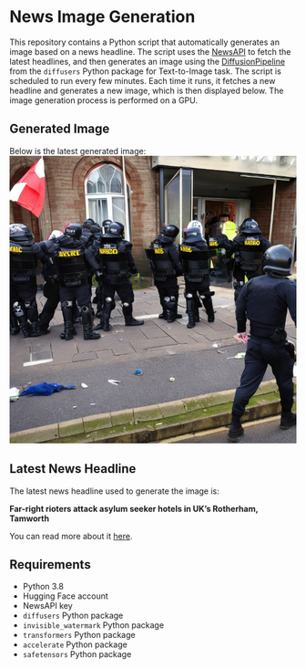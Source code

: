 # News Image Generation
This repository contains a Python script that automatically generates an image based on a news headline. The script uses the [NewsAPI](https://newsapi.org/) to fetch the latest headlines, and then generates an image using the [DiffusionPipeline](https://github.com/huggingface/diffusers) from the `diffusers` Python package for Text-to-Image task.
The script is scheduled to run every few minutes. Each time it runs, it fetches a new headline and generates a new image, which is then displayed below. The image generation process is performed on a GPU.

## Generated Image
Below is the latest generated image:
![Generated Image](image.png)

## Latest News Headline
The latest news headline used to generate the image is:

**Far-right rioters attack asylum seeker hotels in UK’s Rotherham, Tamworth**

You can read more about it [here](https://news.google.com/rss/articles/CBMioAFBVV95cUxORVhXaVlKWGhFdzVoTDFCcmtLVkRDeHlMX09TYzczYWpPR25LSF9JRk0tUUFJXzliUUhORFhVckptbk1ONHZxclc3d0RzWG9yRkY4cnczdk8tMi1KOU5IT2RiZWNRbFZJYUx4S3hFdmpWU05XekI5eWZySjliVzBjMGpyMmNOZ2plSUljTmJYVElQNTN6TGpFLWNGekRaa1VU0gGmAUFVX3lxTE1wWDRoRldjYnNkSTZYbFJHRzhaVTZPSDJrOUFaYjZHZFNNRDJVeGF4X0REUGphZWxLbGhZd1pqQ1pwdnRJc1FZR05BZlQ5TFJwQkVwSDlKQlVLY2NCbWN0dkFtR2VlVVNBd19ISk96WndlM3FjVUZLU1NUblhLejByejI2OWJ6eFA3Zi1jN1dRbkNPcTdIMWNiYUdiZlVfa0NrSUJGWUE?oc=5).

## Requirements
- Python 3.8
- Hugging Face account
- NewsAPI key
- `diffusers` Python package
- `invisible_watermark` Python package
- `transformers` Python package
- `accelerate` Python package
- `safetensors` Python package

